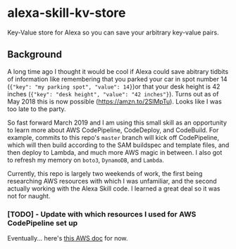 # alexa-skill-kv-store
Key-Value store for Alexa so you can save your arbitrary key-value pairs.

## Background

A long time ago I thought it would be cool if Alexa could save abitrary tidbits of information like remembering that you parked your car in spot number 14 (`{"key": "my parking spot", "value": 14}`)or that your desk height is 42 inches (`{"key": "desk height", "value": "42 inches"}`). Turns out as of May 2018 this is now possible (https://amzn.to/2SlMpTu). Looks like I was too late to the party.

So fast forward March 2019 and I am using this small skill as an opportunity to learn more about AWS CodePipeline, CodeDeploy, and CodeBuild. For example, commits to this repo's `master` branch will kick off CodePipeline, which will then build according to the SAM buildspec and template files, and then deploy to Lambda, and much more AWS magic in between. I also got to refresh my memory on `boto3`, `DynamoDB`, and `Lambda`.

Currently, this repo is largely two weekends of work, the first being researching AWS resources with which I was unfamiliar, and the second actually working with the Alexa Skill code. I learned a great deal so it was not for naught.

### [TODO] - Update with which resources I used for AWS CodePipeline set up

Eventually... here's [this AWS doc](https://docs.aws.amazon.com/lambda/latest/dg/build-pipeline.html) for now.
